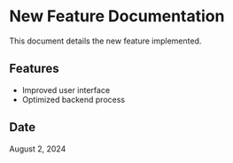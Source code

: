 # New Feature Documentation

This document details the new feature implemented.

## Features
- Improved user interface
- Optimized backend process

## Date
August 2, 2024

